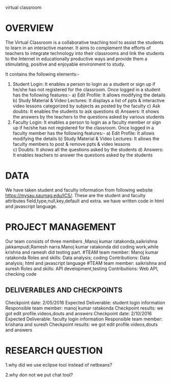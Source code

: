 virtual classroom
# OVERVIEW
The Virtual Classroom is a collaborative teaching tool to assist the students to learn in an interactive manner.  It aims to complement the efforts of teachers to integrate technology into their classrooms and link the students to the Internet in educationally productive ways and provide them a stimulating, positive and enjoyable environment to study.

It contains the following elements:-

1. Student Login:
	It enables a person to login as a student or sign up if he/she has not registered for the classroom.
	Once logged in a student has the following features:-
		a) Edit Profile:
			It allows modifying the details
		b) Study Material & Video Lectures:
			It displays a list of ppts & interactive video lessons categorized by subjects as posted by the faculty
		c) Ask doubts:
			It enables the students to ask questions
		d) Answers:
			It shows the answers by the teachers to the questions asked by various students
2. Faculty Login:
	It enables a person to login as a faculty member or sign up if he/she has not registered for the classroom.
Once logged in a faculty member has the following features:-
a) Edit Profile:
			It allows modifying the details
		b) Study Material & Video Lectures:
			It allows the faculty members to post & remove ppts & video lessons				
        c) Doubts:
			It shows all the questions asked by the students
		d) Answers:
			It enables teachers to answer the questions asked by the students

# DATA
We have taken student and faculty information from following website https://mysau.saumag.edu/ICS/.
These are the student and faculty attributes field,type,null,key,default and extra.
we have written code in html and javascript language.
# PROJECT MANAGEMENT
Our team consists of three members ,Manoj kumar ratakonda,saikrishna jakkampudi,Ramesh narra.Manoj kumar ratakonda did coding work,while krishna and ramesh did testing part.
#TEAM
team member: Manoj kumar ratakonda
Roles and skills:
Data analysis; coding
 Contributions:
 Data analysis; html and javascript language
#TEAM
team member: saikrishna and suresh
Roles and skills:
API development,testing
Contributions:
 Web API,   checking code
 
## DELIVERABLES AND CHECKPOINTS
 Checkpoint date: 2/05/2016
  Expected Deliverable:
  student login information
  Responsible team member:
  manoj kumar ratakonda 
  Checkpoint results:
 we got edit profile.videos,douts and answers
  Checkpoint date: 2/10/2016
  Expected Deliverable:
  faculty login information
  Responsible team member:
  krishana and suresh
  Checkpoint results:
  we got edit profile.videos,douts and answers
# RESEARCH QUESTION
1.why did we use eclipse tool instead of netbeans?

2.why don not we put chat tool?
